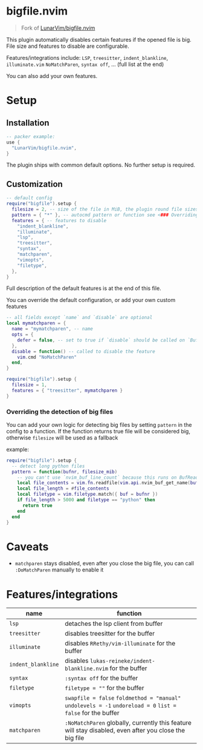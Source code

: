 # bigfile.nvim

> Fork of [LunarVim/bigfile.nvim](https://github.com/LunarVim/bigfile.nvim)

This plugin automatically disables certain features if the opened file is big.
File size and features to disable are configurable.

Features/integrations include: `LSP`, `treesitter`, `indent_blankline`, `illuminate.vim` `NoMatchParen`, `syntax off`, ... (full list at the end)

You can also add your own features.

# Setup

## Installation

```lua
-- packer example:
use {
  "LunarVim/bigfile.nvim",
}
```

The plugin ships with common default options. No further setup is required.

## Customization

```lua
-- default config
require("bigfile").setup {
  filesize = 2, -- size of the file in MiB, the plugin round file sizes to the closest MiB
  pattern = { "*" }, -- autocmd pattern or function see <### Overriding the detection of big files>
  features = { -- features to disable
    "indent_blankline",
    "illuminate",
    "lsp",
    "treesitter",
    "syntax",
    "matchparen",
    "vimopts",
    "filetype",
  },
}
```

Full description of the default features is at the end of this file.

You can override the default configuration, or add your own custom features

```lua
-- all fields except `name` and `disable` are optional
local mymatchparen = {
  name = "mymatchparen", -- name
  opts = {
    defer = false, -- set to true if `disable` should be called on `BufReadPost` and not `BufReadPre`
  },
  disable = function() -- called to disable the feature
    vim.cmd "NoMatchParen"
  end,
}

require("bigfile").setup {
  filesize = 1,
  features = { "treesitter", mymatchparen }
}
```

### Overriding the detection of big files

You can add your own logic for detecting big files by setting `pattern` in the
config to a function. If the function returns true file will be considered big,
otherwise `filesize` will be used as a fallback

example:

```lua
require("bigfile").setup {
  -- detect long python files
  pattern = function(bufnr, filesize_mib)
    -- you can't use `nvim_buf_line_count` because this runs on BufReadPre
    local file_contents = vim.fn.readfile(vim.api.nvim_buf_get_name(bufnr))
    local file_length = #file_contents
    local filetype = vim.filetype.match({ buf = bufnr })
    if file_length > 5000 and filetype == "python" then
      return true
    end
  end
}
```

# Caveats

- `matchparen` stays disabled, even after you close the big file, you can call `:DoMatchParen` manually to enable it

# Features/integrations

| name               | function                                                                                                    |
| ------------------ | ----------------------------------------------------------------------------------------------------------- |
| `lsp`              | detaches the lsp client from buffer                                                                         |
| `treesitter`       | disables treesitter for the buffer                                                                          |
| `illuminate`       | disables `RRethy/vim-illuminate` for the buffer                                                             |
| `indent_blankline` | disables `lukas-reineke/indent-blankline.nvim` for the buffer                                               |
| `syntax`           | `:syntax off` for the buffer                                                                                |
| `filetype`         | `filetype = ""` for the buffer                                                                              |
| `vimopts`          | `swapfile = false` `foldmethod = "manual"` `undolevels = -1` `undoreload = 0` `list = false` for the buffer |
| `matchparen`       | `:NoMatchParen` globally, currently this feature will stay disabled, even after you close the big file      |

